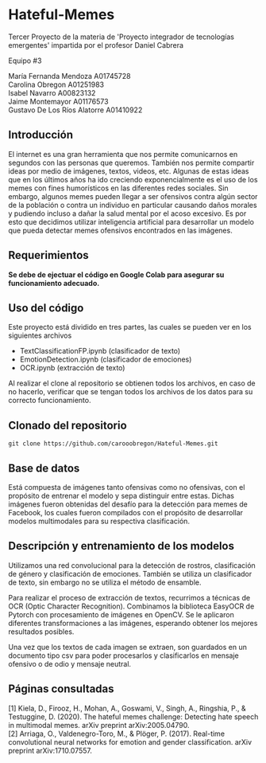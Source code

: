 # Hateful-Memes

Tercer Proyecto de la materia de 'Proyecto integrador de tecnologías emergentes' impartida por el profesor Daniel Cabrera

Equipo #3

María Fernanda Mendoza A01745728 <br />
Carolina Obregon A01251983 <br />
Isabel Navarro A00823132 <br />
Jaime Montemayor A01176573 <br />
Gustavo De Los Ríos Alatorre A01410922

## Introducción
El internet es una gran herramienta que nos permite comunicarnos en segundos con las personas que queremos. También nos permite compartir ideas por medio de imágenes, textos, videos, etc. Algunas de estas ideas que en los últimos años ha ido creciendo exponencialmente es el uso de los memes con fines humorísticos en las diferentes redes sociales. Sin embargo, algunos memes pueden llegar a ser ofensivos contra algún sector de la población o contra un individuo en particular causando daños morales y pudiendo incluso a dañar la salud mental por el acoso excesivo. Es por esto que decidimos utilizar inteligencia artificial para desarrollar un modelo que pueda detectar memes ofensivos encontrados en las imágenes.


## Requerimientos
**Se debe de ejectuar el código en Google Colab para asegurar su funcionamiento adecuado.**
  
## Uso del código
Este proyecto está dividido en tres partes, las cuales se pueden ver en los siguientes archivos
- TextClassificationFP.ipynb (clasificador de texto)
- EmotionDetection.ipynb (clasificador de emociones)
- OCR.ipynb (extracción de texto)

Al realizar el clone al repositorio se obtienen todos los archivos, en caso de no hacerlo, verificar que se tengan todos los archivos de los datos para su correcto funcionamiento.

## Clonado del repositorio
```
git clone https://github.com/carooobregon/Hateful-Memes.git
```
## Base de datos
Está compuesta de imágenes tanto ofensivas como no ofensivas, con el propósito de entrenar el modelo y sepa distinguir entre estas. Dichas imágenes fueron obtenidas del desafío para la detección para memes de Facebook, los cuales fueron compilados con el propósito de desarrollar modelos multimodales para su respectiva clasificación.

## Descripción y entrenamiento de los modelos
Utilizamos una red convolucional para la detección de rostros, clasificación de género y clasificación de emociones. También se utiliza un clasificador de texto, sin embargo no se utiliza el método de ensamble.

Para realizar el proceso de extracción de textos, recurrimos a técnicas de OCR (Optic Character Recognition). Combinamos la biblioteca EasyOCR de Pytorch con procesamiento de imágenes en OpenCV. Se le aplicaron diferentes transformaciones a las imágenes, esperando obtener los mejores resultados posibles.

Una vez que los textos de cada imagen se extraen, son guardados en un documento tipo csv para poder procesarlos y clasificarlos en mensaje ofensivo o de odio y mensaje neutral.


## Páginas consultadas
[1] Kiela, D., Firooz, H., Mohan, A., Goswami, V., Singh, A., Ringshia, P., & Testuggine, D. (2020). The hateful memes challenge: Detecting hate speech in multimodal memes. arXiv preprint arXiv:2005.04790.  <br />
[2] Arriaga, O., Valdenegro-Toro, M., & Plöger, P. (2017). Real-time convolutional neural networks for emotion and gender classification. arXiv preprint arXiv:1710.07557.

